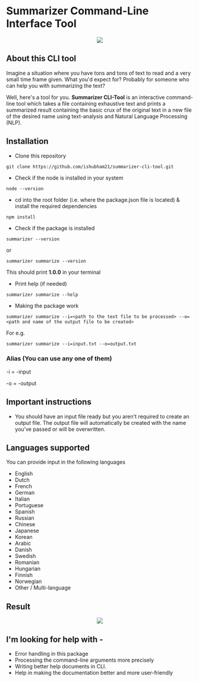 # Summarizer Command-Line Interface Tool

<p align="center"><img src="https://github.com/ishubham21/summarizer-cli-tool/blob/master/imgs/icon.png"></p>

## About this CLI tool

Imagine a situation where you have tons and tons of text to read and a very small time frame given. What you'd expect for? 
Probably for someone who can help you with summarizing the text?

Well, here's a tool for you. **Summarizer CLI-Tool** is an interactive command-line tool which takes a file containing exhaustive text and prints a summarized result containing the basic crux of the original text in a new file of the desired name using text-analysis and Natural Language Processing (NLP).

## Installation

* Clone this repository 
```
git clone https://github.com/ishubham21/summarizer-cli-tool.git
```

* Check if the node is installed in your system
```
node --version
```

* cd into the root folder (i.e. where the package.json file is located) & install the required dependencies
```
npm install
```

* Check if the package is installed
```
summarizer --version
```

  or

```
summarizer summarize --version
```

This should print **1.0.0** in your terminal

* Print help (if needed)
```
summarizer summarize --help
```

* Making the package work
```
summarizer summarize --i=<path to the text file to be processed> --o=<path and name of the output file to be created>
```

For e.g.
```
summarizer summarize --i=input.txt --o=output.txt
```

### Alias (You can use any one of them)

-i = -input

-o = -output

## Important instructions
* You should have an input file ready but you aren't required to create an output file. The output file will automatically be created with the name you've passed or will be overwritten.

## Languages supported

You can provide input in the following languages

* English
* Dutch
* French
* German
* Italian
* Portuguese
* Spanish
* Russian
* Chinese
* Japanese
* Korean
* Arabic
* Danish
* Swedish
* Romanian
* Hungarian
* Finnish
* Norwegian
* Other / Multi-language

## Result

<p align="center"><img src="https://github.com/ishubham21/summarizer-cli-tool/blob/master/imgs/result.png"></p>

## I'm looking for help with - 

* Error handling in this package
* Processing the command-line arguments more precisely
* Writing better help documents in CLI.
* Help in making the documentation better and more user-friendly
